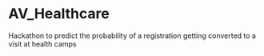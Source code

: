 # AV_Healthcare
Hackathon to predict the probability of a registration getting converted to a visit at health camps

